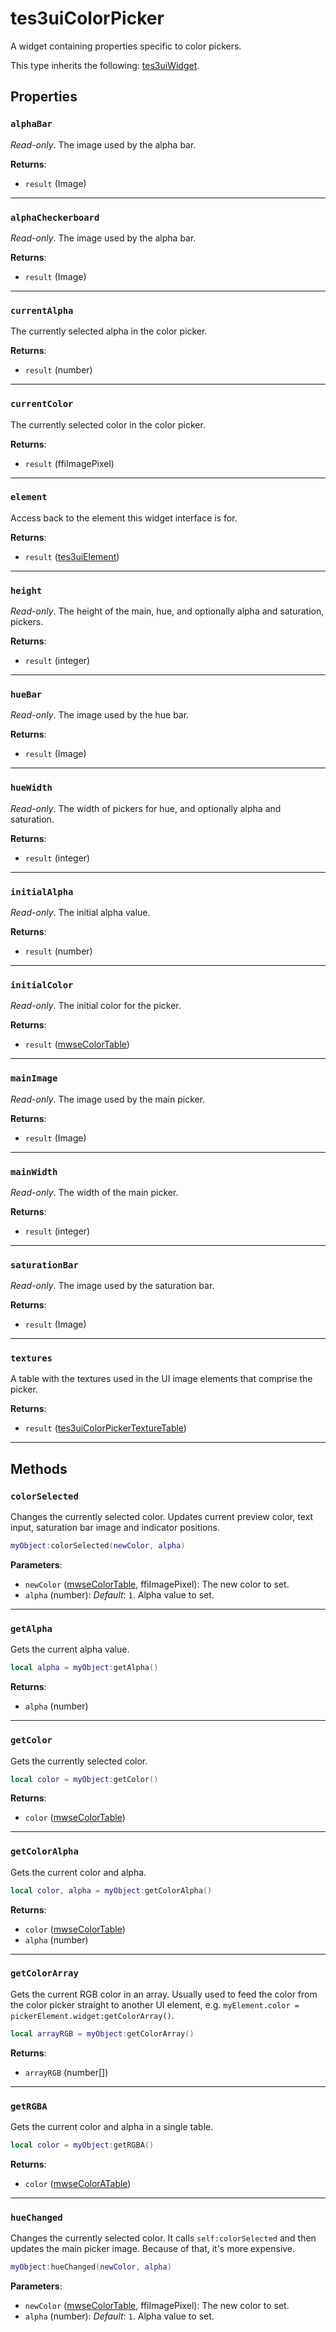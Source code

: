 # tes3uiColorPicker
<div class="search_terms" style="display: none">tes3uicolorpicker, colorpicker</div>

<!---
	This file is autogenerated. Do not edit this file manually. Your changes will be ignored.
	More information: https://github.com/MWSE/MWSE/tree/master/docs
-->

A widget containing properties specific to color pickers.

This type inherits the following: [tes3uiWidget](../types/tes3uiWidget.md).
## Properties

### `alphaBar`
<div class="search_terms" style="display: none">alphabar</div>

*Read-only*. The image used by the alpha bar.

**Returns**:

* `result` (Image)

***

### `alphaCheckerboard`
<div class="search_terms" style="display: none">alphacheckerboard</div>

*Read-only*. The image used by the alpha bar.

**Returns**:

* `result` (Image)

***

### `currentAlpha`
<div class="search_terms" style="display: none">currentalpha</div>

The currently selected alpha in the color picker.

**Returns**:

* `result` (number)

***

### `currentColor`
<div class="search_terms" style="display: none">currentcolor</div>

The currently selected color in the color picker.

**Returns**:

* `result` (ffiImagePixel)

***

### `element`
<div class="search_terms" style="display: none">element</div>

Access back to the element this widget interface is for.

**Returns**:

* `result` ([tes3uiElement](../types/tes3uiElement.md))

***

### `height`
<div class="search_terms" style="display: none">height</div>

*Read-only*. The height of the main, hue, and optionally alpha and saturation, pickers.

**Returns**:

* `result` (integer)

***

### `hueBar`
<div class="search_terms" style="display: none">huebar</div>

*Read-only*. The image used by the hue bar.

**Returns**:

* `result` (Image)

***

### `hueWidth`
<div class="search_terms" style="display: none">huewidth</div>

*Read-only*. The width of pickers for hue, and optionally alpha and saturation.

**Returns**:

* `result` (integer)

***

### `initialAlpha`
<div class="search_terms" style="display: none">initialalpha</div>

*Read-only*. The initial alpha value.

**Returns**:

* `result` (number)

***

### `initialColor`
<div class="search_terms" style="display: none">initialcolor</div>

*Read-only*. The initial color for the picker.

**Returns**:

* `result` ([mwseColorTable](../types/mwseColorTable.md))

***

### `mainImage`
<div class="search_terms" style="display: none">mainimage</div>

*Read-only*. The image used by the main picker.

**Returns**:

* `result` (Image)

***

### `mainWidth`
<div class="search_terms" style="display: none">mainwidth</div>

*Read-only*. The width of the main picker.

**Returns**:

* `result` (integer)

***

### `saturationBar`
<div class="search_terms" style="display: none">saturationbar</div>

*Read-only*. The image used by the saturation bar.

**Returns**:

* `result` (Image)

***

### `textures`
<div class="search_terms" style="display: none">textures</div>

A table with the textures used in the UI image elements that comprise the picker.

**Returns**:

* `result` ([tes3uiColorPickerTextureTable](../types/tes3uiColorPickerTextureTable.md))

***

## Methods

### `colorSelected`
<div class="search_terms" style="display: none">colorselected</div>

Changes the currently selected color. Updates current preview color, text input, saturation bar image and indicator positions.

```lua
myObject:colorSelected(newColor, alpha)
```

**Parameters**:

* `newColor` ([mwseColorTable](../types/mwseColorTable.md), ffiImagePixel): The new color to set.
* `alpha` (number): *Default*: `1`. Alpha value to set.

***

### `getAlpha`
<div class="search_terms" style="display: none">getalpha, alpha</div>

Gets the current alpha value.

```lua
local alpha = myObject:getAlpha()
```

**Returns**:

* `alpha` (number)

***

### `getColor`
<div class="search_terms" style="display: none">getcolor, color</div>

Gets the currently selected color.

```lua
local color = myObject:getColor()
```

**Returns**:

* `color` ([mwseColorTable](../types/mwseColorTable.md))

***

### `getColorAlpha`
<div class="search_terms" style="display: none">getcoloralpha, coloralpha</div>

Gets the current color and alpha.

```lua
local color, alpha = myObject:getColorAlpha()
```

**Returns**:

* `color` ([mwseColorTable](../types/mwseColorTable.md))
* `alpha` (number)

***

### `getColorArray`
<div class="search_terms" style="display: none">getcolorarray, colorarray</div>

Gets the current RGB color in an array. Usually used to feed the color from the color picker straight to another UI element, e.g. `myElement.color = pickerElement.widget:getColorArray()`.

```lua
local arrayRGB = myObject:getColorArray()
```

**Returns**:

* `arrayRGB` (number[])

***

### `getRGBA`
<div class="search_terms" style="display: none">getrgba, rgba</div>

Gets the current color and alpha in a single table.

```lua
local color = myObject:getRGBA()
```

**Returns**:

* `color` ([mwseColorATable](../types/mwseColorATable.md))

***

### `hueChanged`
<div class="search_terms" style="display: none">huechanged</div>

Changes the currently selected color. It calls `self:colorSelected` and then updates the main picker image. Because of that, it's more expensive.

```lua
myObject:hueChanged(newColor, alpha)
```

**Parameters**:

* `newColor` ([mwseColorTable](../types/mwseColorTable.md), ffiImagePixel): The new color to set.
* `alpha` (number): *Default*: `1`. Alpha value to set.

